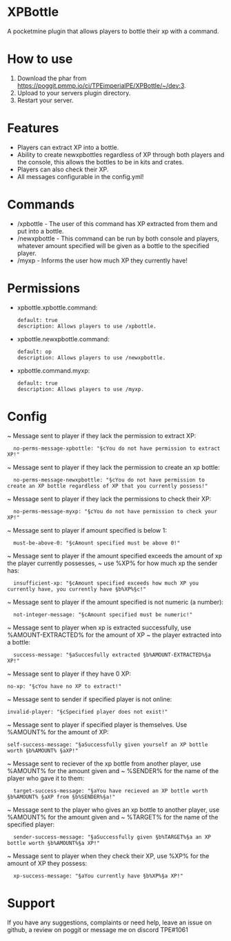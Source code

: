 # XPBottle
A pocketmine plugin that allows players to bottle their xp with a command.

# How to use
1. Download the phar from https://poggit.pmmp.io/ci/TPEimperialPE/XPBottle/~/dev:3.
2. Upload to your servers plugin directory.
3. Restart your server.

# Features
- Players can extract XP into a bottle.
- Ability to create newxpbottles regardless of XP through both players and the console, this allows the bottles to be in kits and crates.
- Players can also check their XP.
- All messages configurable in the config.yml!

# Commands
- /xpbottle <amount> - The user of this command has XP extracted from them and put into a bottle.
- /newxpbottle <amount> <player> - This command can be run by both console and players, whatever amount specified will be given as a bottle to the
  specified player.
- /myxp - Informs the user how much XP they currently have!

# Permissions
- xpbottle.xpbottle.command:

      default: true
      description: Allows players to use /xpbottle.

- xpbottle.newxpbottle.command:

      default: op
      description: Allows players to use /newxpbottle.
      
- xpbottle.command.myxp:

      default: true
      description: Allows players to use /myxp.
# Config

~ Message sent to player if they lack the permission to extract XP:

      no-perms-message-xpbottle: "§cYou do not have permission to extract XP!"

~ Message sent to player if they lack the permission to create an xp bottle:

      no-perms-message-newxpbottle: "§cYou do not have permission to create an XP bottle regardless of XP that you currently possess!"

~ Message sent to player if they lack the permissions to check their XP:

      no-perms-message-myxp: "§cYou do not have permission to check your XP!"

~ Message sent to player if amount specified is below 1:

      must-be-above-0: "§cAmount specified must be above 0!"

~ Message sent to player if the amount specified exceeds the amount of xp the player currently possesses,
~ use %XP% for how much xp the sender has:

      insufficient-xp: "§cAmount specified exceeds how much XP you currently have, you currently have §b%XP%§c!"

~ Message sent to player if the amount specified is not numeric (a number):

      not-integer-message: "§cAmount specified must be numeric!"

~ Message sent to player when xp is extracted successfully, use %AMOUNT-EXTRACTED% for the amount of XP
~ the player extracted into a bottle:

      success-message: "§aSuccesfully extracted §b%AMOUNT-EXTRACTED%§a XP!"

~ Message sent to player if they have 0 XP:

    no-xp: "§cYou have no XP to extract!"

~ Message sent to sender if specified player is not online:

    invalid-player: "§cSpecified player does not exist!"

~ Message sent to player if specified player is themselves. Use %AMOUNT% for the amount of XP:

    self-success-message: "§aSuccessfully given yourself an XP bottle worth §b%AMOUNT% §aXP!"

~ Message sent to reciever of the xp bottle from another player, use %AMOUNT% for the amount given and 
~ %SENDER% for the name of the player who gave it to them:

      target-success-message: "§aYou have recieved an XP bottle worth §b%AMOUNT% §aXP from §b%SENDER%§a!"

~ Message sent to the player who gives an xp bottle to another player, use %AMOUNT% for the amount given and
~ %TARGET% for the name of the specified player:

      sender-success-message: "§aSuccessfully given §b%TARGET%§a an XP bottle worth §b%AMOUNT%§a XP!"

~ Message sent to player when they check their XP, use %XP% for the amount of XP they possess:

      xp-success-message: "§aYou currently have §b%XP%§a XP!"

# Support
If you have any suggestions, complaints or need help, leave an issue on github, a review on poggit or message me on discord TPE#1061
 
    
    
